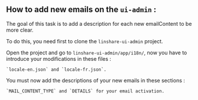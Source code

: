 ## How to add new emails on the `ui-admin` :

The goal of this task is to add a description for each new emailContent to be more clear.

To do this, you need first to clone the `linshare-ui-admin` project.

Open the project and go to `linshare-ui-admin/app/i18n/`, now you have to introduce your modifications in these files :

    `locale-en.json` and `locale-fr.json`.

You must now add the descriptions of your new emails in these sections :

    `MAIL_CONTENT_TYPE` and `DETAILS` for your email activation.
